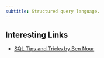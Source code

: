 ```yaml
---
subtitle: Structured query language.
---
```

## Interesting Links

- [SQL Tips and Tricks by Ben Nour](https://github.com/ben-n93/SQL-tips-and-tricks)